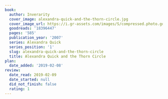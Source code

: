 ```yaml
---
book:
  author: Inverarity
  cover_image: alexandra-quick-and-the-thorn-circle.jpg
  cover_image_url: https://i.gr-assets.com/images/S/compressed.photo.goodreads.com/books/1380421203l/18396447._SX98_.jpg
  goodreads: '18396447'
  pages: '585'
  publication_year: '2007'
  series: Alexandra Quick
  series_position: '1'
  slug: alexandra-quick-and-the-thorn-circle
  title: Alexandra Quick and the Thorn Circle
plan:
  date_added: '2019-02-08'
review:
  date_read: 2019-02-09
  date_started: null
  did_not_finish: false
  rating: 1
---
```

